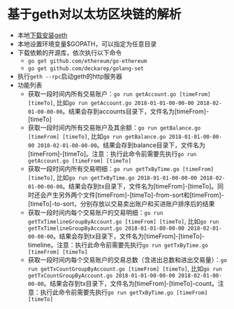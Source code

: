 # 基于geth对以太坊区块链的解析
* 本地[下载安装geth](https://github.com/ethereum/go-ethereum)
* 本地设置环境变量$GOPATH，可以指定为任意目录
* 下载依赖的开源库，依次执行以下命令
    * `go get github.com/ethereum/go-ethereum`
    * `go get github.com/deckarep/golang-set`
* 执行`geth --rpc`启动geth的http服务器
* 功能列表
    * 获取一段时间内所有交易账户：`go run getAccount.go [timeFrom] [timeTo]`, 比如`go run getAccount.go 2018-01-01-00-00-00 2018-02-01-00-00-00`。结果会存到accounts目录下，文件名为[timeFrom]-[timeTo]
    * 获取一段时间内所有交易账户及其余额：`go run getBalance.go [timeFrom] [timeTo]`, 比如`go run getBalance.go 2018-01-01-00-00-00 2018-02-01-00-00-00`。结果会存到balance目录下，文件名为[timeFrom]-[timeTo]。注意：执行此命令前需要先执行`go run getAccount.go [timeFrom] [timeTo]`
    * 获取一段时间内所有交易明细：`go run getTxByTime.go [timeFrom] [timeTo]`, 比如`go run getTxByTime.go 2018-01-01-00-00-00 2018-02-01-00-00-00`。结果会存到tx目录下，文件名为[timeFrom]-[timeTo]。同时还会产生另外两个文件[timeFrom]-[timeTo]-from-sort和[timeFrom]-[timeTo]-to-sort，分别存放以交易卖出账户和买进账户排序后的结果
    * 获取一段时间内每个交易账户的交易明细：`go run getTxTimelineGroupByAccount.go [timeFrom] [timeTo]`, 比如`go run getTxTimelineGroupByAccount.go 2018-01-01-00-00-00 2018-02-01-00-00-00`。结果会存到tx目录下，文件名为[timeFrom]-[timeTo]-timeline。注意：执行此命令前需要先执行`go run getTxByTime.go [timeFrom] [timeTo]`
    * 获取一段时间内每个交易账户的交易总数（含进出总数和进出交易量）：`go run getTxCountGroupByAccount.go [timeFrom] [timeTo]`, 比如`go run getTxCountGroupByAccount.go 2018-01-01-00-00-00 2018-02-01-00-00-00`。结果会存到tx目录下，文件名为[timeFrom]-[timeTo]-count。注意：执行此命令前需要先执行`go run getTxByTime.go [timeFrom] [timeTo]`